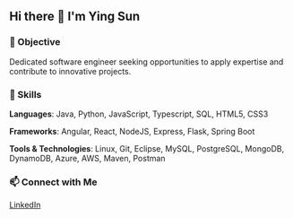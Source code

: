 ## Hi there 👋 I'm Ying Sun

### 🌟 Objective
Dedicated software engineer seeking opportunities to apply expertise and contribute to innovative projects.

### 🔧 Skills
**Languages**: Java, Python, JavaScript, Typescript, SQL, HTML5, CSS3

**Frameworks**: Angular, React, NodeJS, Express, Flask, Spring Boot

**Tools & Technologies**: Linux, Git, Eclipse, MySQL, PostgreSQL, MongoDB, DynamoDB, Azure, AWS, Maven, Postman

### 📫 Connect with Me
[LinkedIn](https://www.linkedin.com/in/ying-jessica-sun/)

<!--
**YingCoding1/YingCoding1** is a ✨ _special_ ✨ repository because its `README.md` (this file) appears on your GitHub profile.

Here are some ideas to get you started:

- 🔭 I’m currently working on ...
- 🌱 I’m currently learning ...
- 👯 I’m looking to collaborate on ...
- 🤔 I’m looking for help with ...
- 💬 Ask me about ...
- 📫 How to reach me: ...
- 😄 Pronouns: ...
- ⚡ Fun fact: ...
-->
